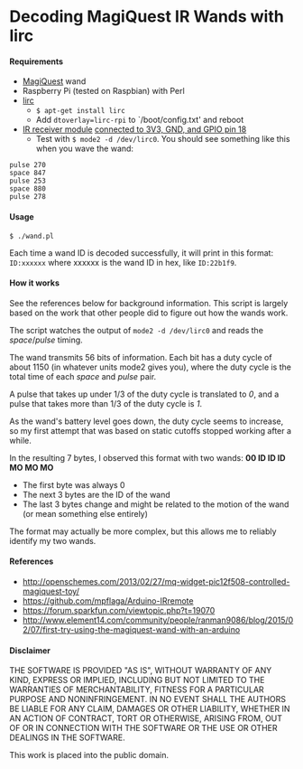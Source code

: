# Decoding MagiQuest IR Wands with lirc

#### Requirements

 * [MagiQuest](http://www.magiquest.com) wand
 * Raspberry Pi (tested on Raspbian) with Perl
 * [lirc](http://www.lirc.org)
   * `$ apt-get install lirc`
   * Add `dtoverlay=lirc-rpi` to `/boot/config.txt' and reboot
 * [IR receiver module](https://www.sparkfun.com/products/10266) [connected to 3V3, GND, and GPIO pin 18](https://learn.adafruit.com/using-an-ir-remote-with-a-raspberry-pi-media-center/hardware)
   * Test with `$ mode2 -d /dev/lirc0`. You should see something like this when you wave the wand:
```space 3034972
pulse 270
space 847
pulse 253
space 880
pulse 278
```

#### Usage

`$ ./wand.pl`

Each time a wand ID is decoded successfully, it will print in this format:
`ID:xxxxxx` where xxxxxx is the wand ID in hex, like 
`ID:22b1f9`. 

#### How it works

See the references below for background information. This script is largely based on the work that other people did to figure out how the wands work. 

The script watches the output of `mode2 -d /dev/lirc0` and reads the *space*/*pulse* timing. 

The wand transmits 56 bits of information. Each bit has a duty cycle of about 1150 (in whatever units mode2 gives you), where the duty cycle is the total time of each *space* and *pulse* pair. 

A pulse that takes up under 1/3 of the duty cycle is translated to *0*, and a pulse that takes more than 1/3 of the duty cycle is *1*. 

As the wand's battery level goes down, the duty cycle seems to increase, so my first attempt that was based on static cutoffs stopped working after a while. 

In the resulting 7 bytes, I observed this format with two wands: **00 ID ID ID MO MO MO**

 * The first byte was always 0
 * The next 3 bytes are the ID of the wand
 * The last 3 bytes change and might be related to the motion of the wand (or mean something else entirely)

The format may actually be more complex, but this allows me to reliably identify my two wands. 

#### References

 * <http://openschemes.com/2013/02/27/mq-widget-pic12f508-controlled-magiquest-toy/>
 * <https://github.com/mpflaga/Arduino-IRremote>
 * <https://forum.sparkfun.com/viewtopic.php?t=19070>
 * <http://www.element14.com/community/people/ranman9086/blog/2015/02/07/first-try-using-the-magiquest-wand-with-an-arduino>

#### Disclaimer

THE SOFTWARE IS PROVIDED "AS IS", WITHOUT WARRANTY OF ANY KIND, EXPRESS OR IMPLIED, INCLUDING BUT NOT LIMITED TO THE WARRANTIES OF MERCHANTABILITY, FITNESS FOR A PARTICULAR PURPOSE AND NONINFRINGEMENT. IN NO EVENT SHALL THE AUTHORS BE LIABLE FOR ANY CLAIM, DAMAGES OR OTHER LIABILITY, WHETHER IN AN ACTION OF CONTRACT, TORT OR OTHERWISE, ARISING FROM, OUT OF OR IN CONNECTION WITH THE SOFTWARE OR THE USE OR OTHER DEALINGS IN THE SOFTWARE.

This work is placed into the public domain.